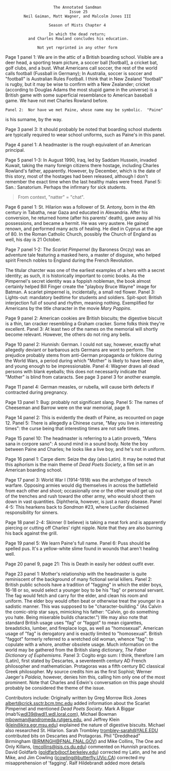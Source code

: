                          The Annotated Sandman
                                Issue 25
            Neil Gaiman, Matt Wagner, and Malcolm Jones III

                       Season of Mists Chapter 4

                       In which the dead return;
              and Charles Rowland concludes his education.

                  Not yet reprinted in any other form

Page 1 panel 1:  We are in the attic of a British boarding school.  Visible are
a deer head, a sporting team picture, a soccer ball [football], a cricket bat,
golf clubs, and a bust.  What Americans call soccer, the rest of the world
calls football (Fussball in Germany); In Australia, soccer is soccer and
"football" is Australian Rules Football. I think that in New Zealand "football"
is rugby, but it may be wise to confirm with a New Zealander; cricket
(according to Douglas Adams the most stupid game in the universe) is a British
game with some superficial resemblance to American baseball game.  We have not
met Charles Rowland before.

	Panel 2:  Nor have we met Paine, whose name may be symbolic.  "Paine"
is his surname, by the way.

Page 3 panel 3:  It should probably be noted that boarding school students are
typically required to wear school uniforms, such as Paine's in this panel.

Page 4 panel 1:  A headmaster is the rough equivalent of an American principal.

Page 5 panel 1-3:  In August 1990, Iraq, led by Saddam Hussein, invaded Kuwait,
taking the many foreign citizens there hostage, including Charles Rowland's
father, apparently.  However, by December, which is the date of this story,
most of the hostages had been released, although I don't remember the exact
time when the last healthy males were freed.
	Panel 5:  San.:  Sanatorium.  Perhaps the infirmary for sick students.
>From context, "natter" = "chat".

Page 6 panel 1:  St. Hilarion was a follower of St. Antony, born in the 4th
century in Tabatha, near Gaza and educated in Alexandria.  After his
conversion, he returned home (after his parents' death), gave away all his
possessions, and became a hermit.  He was very austere.  He gained renown, and
performed many acts of healing.  He died in Cyprus at the age of 80.  In the
Roman Catholic Church, possibly the Church of England as well, his day is
21 October.

Page 7 panel 1-2:  _The Scarlet Pimpernel_ (by Baroness Orczy) was an 
adventure tale featuring a masked hero, a master of disguise, who helped 
spirit French nobles to England during the French Revolution.  

The titular charcter was one of the
earliest examples of a hero with a secret identity; as such, it is historically
important to comic books.  As the Pimpernel's secret identity was a foppish
nobleman, the book almost certainly helped Bill Finger create the "playboy
Bruce Wayne" image for Batman.  A scarlet pimpernel is, incidentally, a small
red flower.
	Panel 3:  Lights-out:  mandatory bedtime for students and soldiers.
Spit-spot:  British interjection full of sound and rhythm, meaning nothing.
Exemplified for Americans by the title character in the movie _Mary Poppins_.

Page 9 panel 2:  American cookies are British biscuits; the digestive biscuit
is a thin, tan cracker resembling a Graham cracker.  Some folks think they're
excellent.
	Panel 3:  At least two of the names on the memorial will shortly become
relevant.  However, the others do not ring any bells.

Page 10 panel 2:  Hunnish:  German.  I could not say, however, exactly what
allegedly deviant or barbarous acts Germans are wont to perform.  The prejudice
probably stems from anti-German propaganda or folklore during the World Wars, a
period during which "Mother" is likely to have been alive, and young enough to
be impressionable.
	Panel 4:  Wagner draws all dead persons with blank eyeballs; this does
not necessarily indicate that "Mother" is blind from cataracts.  See page 3
panel 3 for another example.

Page 11 panel 4:  German measles, or rubella, will cause birth defects if
contracted during pregnancy.

Page 13 panel 1:  Bug:  probably not significant slang.
	Panel 5:  The names of Cheeseman and Barrow were on the war memorial,
page 9.

Page 14 panel 2:  This is evidently the death of Paine, as recounted on page
12.
	Panel 5:  There is allegedly a Chinese curse, "May you live in
interesting times":  the curse being that interesting times are not safe times.

Page 15 panel 10:  The headmaster is referring to a Latin proverb, "Mens sana
in corpore sano":  A sound mind in a sound body.  Note the boy between Paine
and Charles; he looks like a live boy, and he's not in uniform.

Page 16 panel 1:  Carpe diem:  Seize the day (also Latin).  It may be noted
that this aphorism is the main theme of _Dead Poets Society_, a film set in an
American boarding school.

Page 17 panel 3:  World War I (1914-1918) was the archetype of trench warfare.
Opposing armies would dig themselves in across the battlefield from each other
and shoot; occasionally one or the other would get up out of the trenches and
rush toward the other army, who would shoot them down in vast quantities.
Diphtheria, however, is just a nasty disease.
	Panel 4-5:  This hearkens back to _Sandman_ #23, where Lucifer
disclaimed responsibility for sinners.

Page 18 panel 2-4:  Skinner (I believe) is taking a meat fork and is apparently
piercing or cutting off Charles' right nipple.  Note that they are also burning
his back against the grill.

Page 19 panel 5:  We learn Paine's full name.
	Panel 6:  Puss should be spelled pus.  It's a yellow-white slime found
in wounds that aren't healing well.

Page 20 panel 9, page 21:  This is Death in easily her oddest outfit ever.

Page 23 panel 1:  Mother's relationship with the headmaster is quite
reminiscent of the background of many fictional serial killers.
	Panel 2:  British public schools have a tradition of "fagging" in which
the elder boys, 16-18 or so, would select a younger boy to be his "fag" or
personal servant.  The fag would fetch and carry for the elder, and clean his
room and uniform.  The elder boy would often beat or otherwise treat the
younger in a sadistic manner.  This was supposed to be "character-building."
(As Calvin the comic-strip star says, mimicking his father:  "Calvin, go do
something you hate.  Being miserable builds character.")
	We may also note that standard British usage uses "fag" or "faggot" to
mean cigarettes, breadsticks, lumber, and fireplace logs, as well as
"homosexual".  American usage of "fag" is derogatory and is exactly limited to
"homosexual".  British "faggot" formerly referred to a wretched old woman,
whence "fag": to copulate with a whore, another obsolete usage.  Much
information on the world may be gathered from the British slang dictionary,
_The Faber Dictionary of Euphemisms_.
	Panel 3:  Cogito ergo sum:  I think, therefore I am (Latin), first
stated by Descartes, a seventeenth century AD French philosopher and
mathematician.  Protagoras was a fifth century BC classical Greek philosopher.
My source credits him as the first Sophist; Werner Jaeger's _Paideia_, however,
denies him this, calling him only one of the most prominent.
	Note that Charles and Edwin's conversation on this page should probably
be considered the theme of the issue.

Contributors include:
    Originally written by Greg Morrow
	Rick Jones <albert@crick.ssctr.bcm.tmc.edu> added information about the
Scarlet Pimpernel and mentioned _Dead Poets Society_.
	Mark A Biggar (mab%wdl39@wdl1.wdl.loral.com), Michael Bowman
<mbowman@andromeda.rutgers.edu>, and Jeffrey Klein (klein@kira.egr.msu.edu)
explained the nature of digestive biscuits.
        Michael also researched St. Hilarion.
	Sarah Trombley <trombley-sarah@YALE.EDU> contributed bits on Descartes
and Protagoras.
	Phil "Dreddhead" Birmingham (BIRMINGH@FNAL.FNAL.GOV) and Mike Collins,
The One and Only Killans, (mcollins@isis.cs.du.edu) commented on Hunnish
practices.
    David Goldfarb (goldfarb@ocf.berkeley.edu) corrected my Latin, and he
and Mike, and Jim  Cowling (jcowling@butterfly.UVic.CA) corrected my
misapprehension of 'fagging'.
	Ralf Hildebrandt added more details
